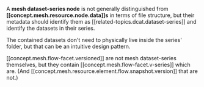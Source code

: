 


A **mesh dataset-series node** is not generally distinguished from **[[concept.mesh.resource.node.data]]s** in terms of file structure, but their metadata should identify them as [[related-topics.dcat.dataset-series]] and identify the datasets in their series.

The contained datasets don't need to physically live inside the series' folder, but that can be an intuitive design pattern.

[[concept.mesh.flow-facet.versioned]] are not mesh dataset-series themselves, but they contain [[concept.mesh.flow-facet.v-series]] which are. (And [[concept.mesh.resource.element.flow.snapshot.version]] that are not.) 